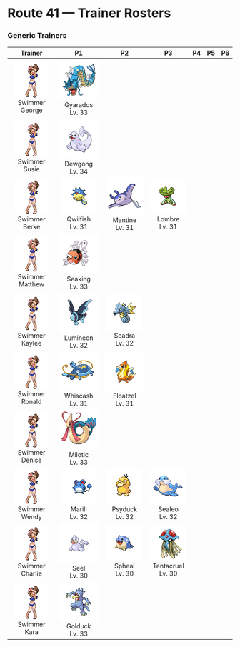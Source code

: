 # Route 41 — Trainer Rosters

### Generic Trainers

| Trainer | P1 | P2 | P3 | P4 | P5 | P6 |
|:-------:|:--:|:--:|:--:|:--:|:--:|:--:|
| ![Swimmer George](../../assets/trainers/swimmer.png "Swimmer George")<br>Swimmer George | ![Gyarados](../../assets/sprites/gyarados/front.gif "Gyarados")<br>Gyarados<br>Lv. 33 |
| ![Swimmer Susie](../../assets/trainers/swimmer.png "Swimmer Susie")<br>Swimmer Susie | ![Dewgong](../../assets/sprites/dewgong/front.gif "Dewgong")<br>Dewgong<br>Lv. 34 |
| ![Swimmer Berke](../../assets/trainers/swimmer.png "Swimmer Berke")<br>Swimmer Berke | ![Qwilfish](../../assets/sprites/qwilfish/front.gif "Qwilfish")<br>Qwilfish<br>Lv. 31 | ![Mantine](../../assets/sprites/mantine/front.gif "Mantine")<br>Mantine<br>Lv. 31 | ![Lombre](../../assets/sprites/lombre/front.gif "Lombre")<br>Lombre<br>Lv. 31 |
| ![Swimmer Matthew](../../assets/trainers/swimmer.png "Swimmer Matthew")<br>Swimmer Matthew | ![Seaking](../../assets/sprites/seaking/front.gif "Seaking")<br>Seaking<br>Lv. 33 |
| ![Swimmer Kaylee](../../assets/trainers/swimmer.png "Swimmer Kaylee")<br>Swimmer Kaylee | ![Lumineon](../../assets/sprites/lumineon/front.gif "Lumineon")<br>Lumineon<br>Lv. 32 | ![Seadra](../../assets/sprites/seadra/front.gif "Seadra")<br>Seadra<br>Lv. 32 |
| ![Swimmer Ronald](../../assets/trainers/swimmer.png "Swimmer Ronald")<br>Swimmer Ronald | ![Whiscash](../../assets/sprites/whiscash/front.gif "Whiscash")<br>Whiscash<br>Lv. 31 | ![Floatzel](../../assets/sprites/floatzel/front.gif "Floatzel")<br>Floatzel<br>Lv. 31 |
| ![Swimmer Denise](../../assets/trainers/swimmer.png "Swimmer Denise")<br>Swimmer Denise | ![Milotic](../../assets/sprites/milotic/front.gif "Milotic")<br>Milotic<br>Lv. 33 |
| ![Swimmer Wendy](../../assets/trainers/swimmer.png "Swimmer Wendy")<br>Swimmer Wendy | ![Marill](../../assets/sprites/marill/front.gif "Marill")<br>Marill<br>Lv. 32 | ![Psyduck](../../assets/sprites/psyduck/front.gif "Psyduck")<br>Psyduck<br>Lv. 32 | ![Sealeo](../../assets/sprites/sealeo/front.gif "Sealeo")<br>Sealeo<br>Lv. 32 |
| ![Swimmer Charlie](../../assets/trainers/swimmer.png "Swimmer Charlie")<br>Swimmer Charlie | ![Seel](../../assets/sprites/seel/front.gif "Seel")<br>Seel<br>Lv. 30 | ![Spheal](../../assets/sprites/spheal/front.gif "Spheal")<br>Spheal<br>Lv. 30 | ![Tentacruel](../../assets/sprites/tentacruel/front.gif "Tentacruel")<br>Tentacruel<br>Lv. 30 |
| ![Swimmer Kara](../../assets/trainers/swimmer.png "Swimmer Kara")<br>Swimmer Kara | ![Golduck](../../assets/sprites/golduck/front.gif "Golduck")<br>Golduck<br>Lv. 33 |

